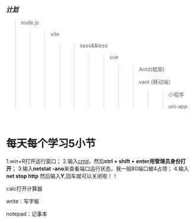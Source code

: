 ### <u>*计划*</u>

> node.js  
>
> > > vite
> > >
> > > > > sass&&less 
> > > > >
> > > > > > > vue
> > > > > > >
> > > > > > > > > Antd(框架)
> > > > > > > > >
> > > > > > > > > vant (移动端）
> > > > > > > > >
> > > > > > > > > > >小程序
> > > > > > > > > > >
> > > > > > > > > > >uni-app

​                                                                                                                                                                                                                                                                                                                                                                                                                                                                                                                                                                                                                                                                                                                                                                                                                                            



# **每天每个学习5小节**

1.win+R打开运行窗口；
2.输入[cmd](https://so.csdn.net/so/search?q=cmd&spm=1001.2101.3001.7020)，然后**ctrl + shift + enter用管理员身份打开**；
3.输入**netstat -ano**来查看端口运行状态，我一般80端口被4占领；
4.输入**net stop http** 然后输入**Y**,回车就可以关闭啦！！

calc打开计算器

write：写字板

notepad：记事本